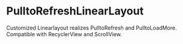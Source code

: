 # PulltoRefreshLinearLayout
Customized Linearlayout realizes PulltoRefresh and PulltoLoadMore. Compatible with RecyclerView and ScrollView.
